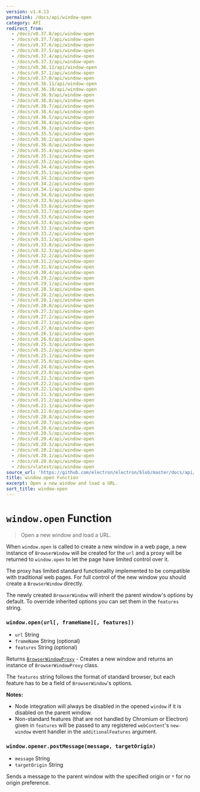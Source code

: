 ```yaml
---
version: v1.4.13
permalink: /docs/api/window-open
category: API
redirect_from:
  - /docs/v0.37.8/api/window-open
  - /docs/v0.37.7/api/window-open
  - /docs/v0.37.6/api/window-open
  - /docs/v0.37.5/api/window-open
  - /docs/v0.37.4/api/window-open
  - /docs/v0.37.3/api/window-open
  - /docs/v0.36.12/api/window-open
  - /docs/v0.37.1/api/window-open
  - /docs/v0.37.0/api/window-open
  - /docs/v0.36.11/api/window-open
  - /docs/v0.36.10/api/window-open
  - /docs/v0.36.9/api/window-open
  - /docs/v0.36.8/api/window-open
  - /docs/v0.36.7/api/window-open
  - /docs/v0.36.6/api/window-open
  - /docs/v0.36.5/api/window-open
  - /docs/v0.36.4/api/window-open
  - /docs/v0.36.3/api/window-open
  - /docs/v0.35.5/api/window-open
  - /docs/v0.36.2/api/window-open
  - /docs/v0.36.0/api/window-open
  - /docs/v0.35.4/api/window-open
  - /docs/v0.35.3/api/window-open
  - /docs/v0.35.2/api/window-open
  - /docs/v0.34.4/api/window-open
  - /docs/v0.35.1/api/window-open
  - /docs/v0.34.3/api/window-open
  - /docs/v0.34.2/api/window-open
  - /docs/v0.34.1/api/window-open
  - /docs/v0.34.0/api/window-open
  - /docs/v0.33.9/api/window-open
  - /docs/v0.33.8/api/window-open
  - /docs/v0.33.7/api/window-open
  - /docs/v0.33.6/api/window-open
  - /docs/v0.33.4/api/window-open
  - /docs/v0.33.3/api/window-open
  - /docs/v0.33.2/api/window-open
  - /docs/v0.33.1/api/window-open
  - /docs/v0.33.0/api/window-open
  - /docs/v0.32.3/api/window-open
  - /docs/v0.32.2/api/window-open
  - /docs/v0.31.2/api/window-open
  - /docs/v0.31.0/api/window-open
  - /docs/v0.30.4/api/window-open
  - /docs/v0.29.2/api/window-open
  - /docs/v0.29.1/api/window-open
  - /docs/v0.28.3/api/window-open
  - /docs/v0.28.2/api/window-open
  - /docs/v0.28.1/api/window-open
  - /docs/v0.28.0/api/window-open
  - /docs/v0.27.3/api/window-open
  - /docs/v0.27.2/api/window-open
  - /docs/v0.27.1/api/window-open
  - /docs/v0.27.0/api/window-open
  - /docs/v0.26.1/api/window-open
  - /docs/v0.26.0/api/window-open
  - /docs/v0.25.3/api/window-open
  - /docs/v0.25.2/api/window-open
  - /docs/v0.25.1/api/window-open
  - /docs/v0.25.0/api/window-open
  - /docs/v0.24.0/api/window-open
  - /docs/v0.23.0/api/window-open
  - /docs/v0.22.3/api/window-open
  - /docs/v0.22.2/api/window-open
  - /docs/v0.22.1/api/window-open
  - /docs/v0.21.3/api/window-open
  - /docs/v0.21.2/api/window-open
  - /docs/v0.21.1/api/window-open
  - /docs/v0.21.0/api/window-open
  - /docs/v0.20.8/api/window-open
  - /docs/v0.20.7/api/window-open
  - /docs/v0.20.6/api/window-open
  - /docs/v0.20.5/api/window-open
  - /docs/v0.20.4/api/window-open
  - /docs/v0.20.3/api/window-open
  - /docs/v0.20.2/api/window-open
  - /docs/v0.20.1/api/window-open
  - /docs/v0.20.0/api/window-open
  - /docs/vlatest/api/window-open
source_url: 'https://github.com/electron/electron/blob/master/docs/api/window-open.md'
title: window.open Function
excerpt: Open a new window and load a URL.
sort_title: window-open
---
```

# `window.open` Function

> Open a new window and load a URL.

When `window.open` is called to create a new window in a web page, a new instance of `BrowserWindow` will be created for the `url` and a proxy will be returned to `window.open` to let the page have limited control over it.

The proxy has limited standard functionality implemented to be compatible with traditional web pages. For full control of the new window you should create a `BrowserWindow` directly.

The newly created `BrowserWindow` will inherit the parent window's options by default. To override inherited options you can set them in the `features` string.

### `window.open(url[, frameName][, features])`

*   `url` String
*   `frameName` String (optional)
*   `features` String (optional)

Returns [`BrowserWindowProxy`]({{site.baseurl}}/docs/api/browser-window-proxy) - Creates a new window and returns an instance of `BrowserWindowProxy` class.

The `features` string follows the format of standard browser, but each feature has to be a field of `BrowserWindow`'s options.

**Notes:**

*   Node integration will always be disabled in the opened `window` if it is disabled on the parent window.
*   Non-standard features (that are not handled by Chromium or Electron) given in `features` will be passed to any registered `webContent`'s `new-window` event handler in the `additionalFeatures` argument.

### `window.opener.postMessage(message, targetOrigin)`

*   `message` String
*   `targetOrigin` String

Sends a message to the parent window with the specified origin or `*` for no origin preference.
